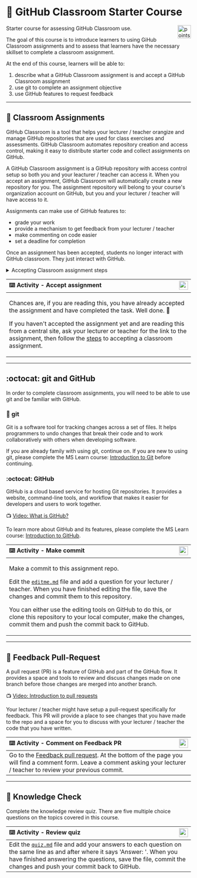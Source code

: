# :wave: GitHub Classroom Starter Course

<img alt="points bar" align="right" height="36" src="../../blob/status/.github/activity-icons/points-bar.svg" />

Starter course for assessing GitHub Classroom use.

The goal of this course is to introduce learners to using GiHub Classroom assignments and to assess that learners have the necessary skillset to complete a classroom assignment.

At the end of this course, learners will be able to:

1. describe what a GitHub Classroom assignment is and accept a GitHub Classroom assignment
1. use git to complete an assignment objective
1. use GitHub features to request feedback

---

## :page_facing_up: Classroom Assignments

GitHub Classroom is a tool that helps your lecturer / teacher orangize and manage GitHub repositories that are used for class exercises and assessments. GitHub Classroom automates repository creation and access control, making it easy to distribute starter code and collect assignments on GitHub.

A GitHub Classroom assignment is a GitHub repository with access control setup so both you and your leacturer / teacher can access it. When you accept an assignment, GitHub Classroom will automatically create a new repository for you. The assignment repository will belong to your course's organization account on GitHub, but you and your lecturer / teacher will have access to it.

Assignments can make use of GitHub features to:

- grade your work
- provide a mechanism to get feedback from your lecturer / teacher
- make commenting on code easier
- set a deadline for completion

Once an assignment has been accepted, students no longer interact with GitHub classroom. They just interact with GitHub.

<details>
  <summary id="assignment-steps">Accepting Classroom assignment steps</summary>

  [#TODO: steps, or add external link]

  1. click link
  1. sign in or up for GH
  1. if first time, select name from roster - this makes it easier for your lecturer to identify you
  1. wait for assignment to copy to new repositiory
  1. refresh page
  1. follow link to new assignment repository

</details>

| <img alt="activity status" align="right" height="24" src="../../blob/status/.github/activity-icons/activity1.svg" /> :keyboard: Activity - Accept assignment |
|:---|
| <p>Chances are, if you are reading this, you have already accepted the assignment and have completed the task. Well done. :tada:</p><p>If you haven't accepted the assignment yet and are reading this from a central site, ask your lecturer or teacher for the link to the assignment, then follow the [steps](#assignment-steps) to accepting a classroom assignment. |

---

## :octocat: git and GitHub

In order to complete classroom assignments, you will need to be able to use git and be familiar with GitHub.

### :large_orange_diamond: git

Git is a software tool for tracking changes across a set of files. It helps programmers to undo changes that break their code and to work collaboratively with others when developing software.

If you are already family with using git, continue on. If you are new to using git, please complete the MS Learn course: [Introduction to Git](https://docs.microsoft.com/en-us/learn/modules/intro-to-git/) before continuing.

### :octocat: GitHub

GitHub is a cloud based service for hosting Git repositories. It provides a website, command-line tools, and workflow that makes it easier for developers and users to work together.

:tv: [Video: What is GitHub?](https://www.youtube.com/watch?v=w3jLJU7DT5E)

To learn more about GitHub and its features, please complete the MS Learn course: [Introduction to GitHub](https://docs.microsoft.com/en-us/learn/modules/introduction-to-github/).

| <img alt="activity status" align="right" height="24" src="../../blob/status/.github/activity-icons/activity2.svg" /> :keyboard: Activity - Make commit |
|:---|
| <p>Make a commit to this assignment repo.</p><p>Edit the [`editme.md`](../../edit/main/editme.md) file and add a question for your lecturer / teacher. When you have finished editing the file, save the changes and commit them to this repository.</p><p>You can either use the editing tools on GitHub to do this, or clone this repository to your local computer, make the changes, commit them and push the commit back to GitHub.</p> |

---

## :pencil: Feedback Pull-Request

A pull request (PR) is a feature of GitHub and part of the GitHub flow. It provides a space and tools to review and discuss changes made on one branch before those changes are merged into another branch.

:tv: [Video: Introduction to pull requests](https://youtu.be/kJr-PIfLDl4)

Your lecturer / teacher might have setup a pull-request specifically for feedback. This PR will provide a place to see changes that you have made to the repo and a space for you to discuss with your lecturer / teacher the code that you have written.

| <img alt="activity status" align="right" height="24" src="../../blob/status/.github/activity-icons/activity3.svg" /> :keyboard: Activity - Comment on Feedback PR |
|:---|
| Go to the [Feedback pull request](../../pull/1). At the bottom of the page you will find a comment form. Leave a comment asking your lecturer / teacher to review your previous commit. |

---

## :dart: Knowledge Check

Complete the knowledge review quiz. There are five multiple choice questions on the topics covered in this course.

| <img alt="activity status" align="right" height="24" src="../../blob/status/.github/activity-icons/quiz.svg" /> :keyboard: Activity - Review quiz |
|:---|
| Edit the [`quiz.md`](../../edit/main/quiz.md) file and add your answers to each question on the same line as and after where it says 'Answer: '. When you have finished answering the questions, save the file, commit the changes and push your commit back to GitHub. |
